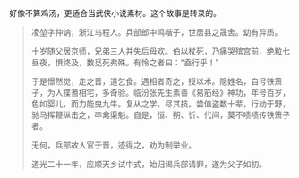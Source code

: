 好像不算鸡汤，更适合当武侠小说素材。这个故事是转录的。

> 凌堃字仲讷，浙江乌程人。兵部郎中鸣喈子，世居县之晟舍。幼有异质。  
>
> 十岁随父居京师，兄弟三人并失后母欢。伯以杖死，乃痛哭殡宫前，绝粒七昼夜，惧终及，数觅死弗殊。有怜之者曰：“盍行乎！”  
>
> 于是憬然觉，走之晋，道乞食。遇相者奇之，授以术。隐姓名，自号铁箫子，为人揲蓍相宅，多奇验。临汾张先生素善《易筋经》神功，年号百岁，色如婴儿，而力能曳九牛。复从之学，尽其技。尝值盗数十辈，行劫于野，驰马挥鞭纵击之，卒禽渠魁。自是，恒、朔、忻、代间，莫不啧啧传铁箫子者。  
>
> 无何，兵部故人官于晋，迹得之，劝为制举业。  
>
> 道光二十一年，应顺天乡试中式，始归谒兵部请罪，遂为父子如初。 